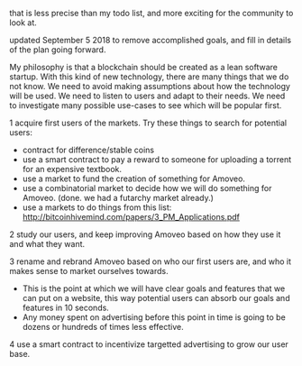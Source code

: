that is less precise than my todo list, and more exciting for the community to look at.

updated September 5 2018 to remove accomplished goals, and fill in details of the plan going forward.

My philosophy is that a blockchain should be created as a lean software startup. With this kind of new technology, there are many things that we do not know. We need to avoid making assumptions about how the technology will be used.
We need to listen to users and adapt to their needs. We need to investigate many possible use-cases to see which will be popular first.

1 acquire first users of the markets. Try these things to search for potential users:
  - contract for difference/stable coins
  - use a smart contract to pay a reward to someone for uploading a torrent for an expensive textbook.
  - use a market to fund the creation of something for Amoveo.
  - use a combinatorial market to decide how we will do something for Amoveo. (done. we had a futarchy market already.)
  - use a markets to do things from this list: http://bitcoinhivemind.com/papers/3_PM_Applications.pdf 

2 study our users, and keep improving Amoveo based on how they use it and what they want.

3 rename and rebrand Amoveo based on who our first users are, and who it makes sense to market ourselves towards.
  - This is the point at which we will have clear goals and features that we can put on a website, this way potential users can absorb our goals and features in 10 seconds.
  - Any money spent on advertising before this point in time is going to be dozens or hundreds of times less effective.

4 use a smart contract to incentivize targetted advertising to grow our user base.
